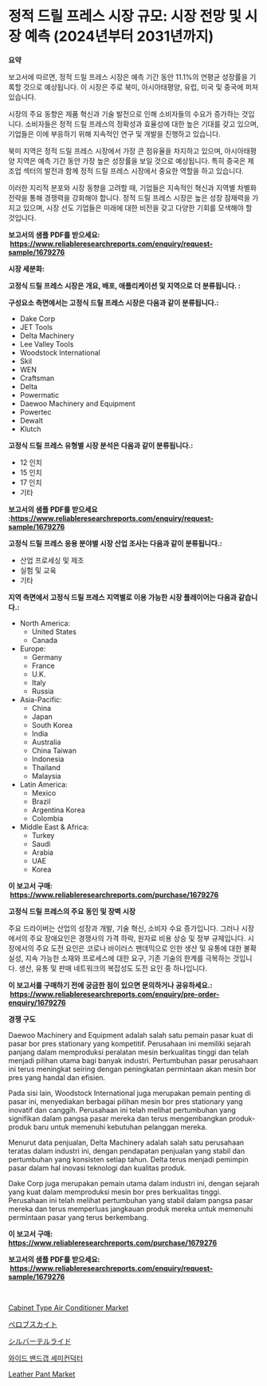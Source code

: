<p><h1>정적 드릴 프레스 시장 규모: 시장 전망 및 시장 예측 (2024년부터 2031년까지)</h1></p><p><strong>요약</strong></p>
<p><p>보고서에 따르면, 정적 드릴 프레스 시장은 예측 기간 동안 11.1%의 연평균 성장률을 기록할 것으로 예상됩니다. 이 시장은 주로 북미, 아시아태평양, 유럽, 미국 및 중국에 퍼져 있습니다. </p><p>시장의 주요 동향은 제품 혁신과 기술 발전으로 인해 소비자들의 수요가 증가하는 것입니다. 소비자들은 정적 드릴 프레스의 정확성과 효율성에 대한 높은 기대를 갖고 있으며, 기업들은 이에 부응하기 위해 지속적인 연구 및 개발을 진행하고 있습니다.</p><p>북미 지역은 정적 드릴 프레스 시장에서 가장 큰 점유율을 차지하고 있으며, 아시아태평양 지역은 예측 기간 동안 가장 높은 성장률을 보일 것으로 예상됩니다. 특히 중국은 제조업 섹터의 발전과 함께 정적 드릴 프레스 시장에서 중요한 역할을 하고 있습니다.</p><p>이러한 지리적 분포와 시장 동향을 고려할 때, 기업들은 지속적인 혁신과 지역별 차별화 전략을 통해 경쟁력을 강화해야 합니다. 정적 드릴 프레스 시장은 높은 성장 잠재력을 가지고 있으며, 시장 선도 기업들은 미래에 대한 비전을 갖고 다양한 기회를 모색해야 할 것입니다.</p></p>
<p><strong>보고서의 샘플 PDF를 받으세요: &nbsp;<a href="https://www.reliableresearchreports.com/enquiry/request-sample/1679276">https://www.reliableresearchreports.com/enquiry/request-sample/1679276</a></strong></p>
<p><strong>시장 세분화:</strong></p>
<p><strong> 고정식 드릴 프레스 시장은 개요, 배포, 애플리케이션 및 지역으로 더 분류됩니다. :</strong></p>
<p><strong>구성요소 측면에서는 고정식 드릴 프레스 시장은 다음과 같이 분류됩니다.:</strong></p>
<p><ul><li>Dake Corp</li><li>JET Tools</li><li>Delta Machinery</li><li>Lee Valley Tools</li><li>Woodstock International</li><li>Skil</li><li>WEN</li><li>Craftsman</li><li>Delta</li><li>Powermatic</li><li>Daewoo Machinery and Equipment</li><li>Powertec</li><li>Dewalt</li><li>Klutch</li></ul></p>
<p><strong> 고정식 드릴 프레스 유형별 시장 분석은 다음과 같이 분류됩니다.:</strong></p>
<p><ul><li>12 인치</li><li>15 인치</li><li>17 인치</li><li>기타</li></ul></p>
<p><strong>보고서의 샘플 PDF를 받으세요 :<a href="https://www.reliableresearchreports.com/enquiry/request-sample/1679276">https://www.reliableresearchreports.com/enquiry/request-sample/1679276</a></strong></p>
<p><strong> 고정식 드릴 프레스 응용 분야별 시장 산업 조사는 다음과 같이 분류됩니다.:</strong></p>
<p><ul><li>산업 프로세싱 및 제조</li><li>실험 및 교육</li><li>기타</li></ul></p>
<p><strong>지역 측면에서 고정식 드릴 프레스 지역별로 이용 가능한 시장 플레이어는 다음과 같습니다.:</strong></p>
<p><ul>
    <li>
        North America:
        <ul>
            <li>United States</li>
            <li>Canada</li>
        </ul>
    </li>
    <li>
        Europe:
        <ul>
            <li>Germany</li>
            <li>France</li>
            <li>U.K.</li>
            <li>Italy</li>
            <li>Russia</li>
        </ul>
    </li>
    <li>
        Asia-Pacific:
        <ul>
            <li>China</li>
            <li>Japan</li>
            <li>South Korea</li>
            <li>India</li>
            <li>Australia</li>
            <li>China Taiwan</li>
            <li>Indonesia</li>
            <li>Thailand</li>
            <li>Malaysia</li>
        </ul>
    </li>
    <li>
        Latin America:
        <ul>
            <li>Mexico</li>
            <li>Brazil</li>
            <li>Argentina Korea</li>
            <li>Colombia</li>
        </ul>
    </li>
    <li>
        Middle East & Africa:
        <ul>
            <li>Turkey</li>
            <li>Saudi</li>
            <li>Arabia</li>
            <li>UAE</li>
            <li>Korea</li>
        </ul>
    </li>
    </ul></p>
<p><strong>이 보고서 구매: &nbsp;<a href="https://www.reliableresearchreports.com/purchase/1679276">https://www.reliableresearchreports.com/purchase/1679276</a></strong></p>
<p><strong>고정식 드릴 프레스의 주요 동인 및 장벽 시장</strong></p>
<p><p>주요 드라이버는 산업의 성장과 개발, 기술 혁신, 소비자 수요 증가입니다. 그러나 시장에서의 주요 장애요인은 경쟁사의 가격 하락, 원자료 비용 상승 및 정부 규제입니다. 시장에서의 주요 도전 요인은 코로나 바이러스 팬데믹으로 인한 생산 및 유통에 대한 불확실성, 지속 가능한 소재와 프로세스에 대한 요구, 기존 기술의 한계를 극복하는 것입니다. 생산, 유통 및 판매 네트워크의 복잡성도 도전 요인 중 하나입니다.</p></p>
<p><strong>이 보고서를 구매하기 전에 궁금한 점이 있으면 문의하거나 공유하세요.: &nbsp;<a href="https://www.reliableresearchreports.com/enquiry/pre-order-enquiry/1679276">https://www.reliableresearchreports.com/enquiry/pre-order-enquiry/1679276</a></strong></p>
<p><strong>경쟁 구도</strong></p>
<p><p>Daewoo Machinery and Equipment adalah salah satu pemain pasar kuat di pasar bor pres stationary yang kompetitif. Perusahaan ini memiliki sejarah panjang dalam memproduksi peralatan mesin berkualitas tinggi dan telah menjadi pilihan utama bagi banyak industri. Pertumbuhan pasar perusahaan ini terus meningkat seiring dengan peningkatan permintaan akan mesin bor pres yang handal dan efisien.</p><p>Pada sisi lain, Woodstock International juga merupakan pemain penting di pasar ini, menyediakan berbagai pilihan mesin bor pres stationary yang inovatif dan canggih. Perusahaan ini telah melihat pertumbuhan yang signifikan dalam pangsa pasar mereka dan terus mengembangkan produk-produk baru untuk memenuhi kebutuhan pelanggan mereka.</p><p>Menurut data penjualan, Delta Machinery adalah salah satu perusahaan teratas dalam industri ini, dengan pendapatan penjualan yang stabil dan pertumbuhan yang konsisten setiap tahun. Delta terus menjadi pemimpin pasar dalam hal inovasi teknologi dan kualitas produk.</p><p>Dake Corp juga merupakan pemain utama dalam industri ini, dengan sejarah yang kuat dalam memproduksi mesin bor pres berkualitas tinggi. Perusahaan ini telah melihat pertumbuhan yang stabil dalam pangsa pasar mereka dan terus memperluas jangkauan produk mereka untuk memenuhi permintaan pasar yang terus berkembang.</p></p>
<p><strong>이 보고서 구매: &nbsp; <a href="https://www.reliableresearchreports.com/purchase/1679276">https://www.reliableresearchreports.com/purchase/1679276</a></strong></p>
<p><strong>보고서의 샘플 PDF를 받으세요: &nbsp;<a href="https://www.reliableresearchreports.com/enquiry/request-sample/1679276">https://www.reliableresearchreports.com/enquiry/request-sample/1679276</a></strong><strong></strong></p>
<p>&nbsp;</p>
<p><p><a href="https://github.com/PeterParrish5/Market-Research-Report-List-4/blob/main/cabinet-type-air-conditioner-market.md">Cabinet Type Air Conditioner Market</a></p><p><a href="https://github.com/adcxff01450218/Market-Research-Report-List-1/blob/main/25042332969.md">ペロブスカイト</a></p><p><a href="https://github.com/xnljig2898992/Market-Research-Report-List-1/blob/main/24510242968.md">シルバーテルライド</a></p><p><a href="https://github.com/trmesnao7959541/Market-Research-Report-List-1/blob/main/57309662600.md">와이드 밴드갭 세미컨덕터</a></p><p><a href="https://github.com/jhcraigie/Market-Research-Report-List-2/blob/main/leather-pant-market.md">Leather Pant Market</a></p></p>